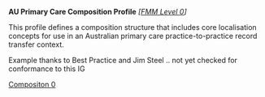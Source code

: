 **AU Primary Care Composition Profile** *[[FMM Level 0](guidance.html)]*

This profile defines a composition structure that includes core localisation concepts for use in an Australian primary care practice-to-practice record transfer context.

Example thanks to Best Practice and Jim Steel .. not yet checked for conformance to this IG

[Compositon 0](composition-example0.html)

